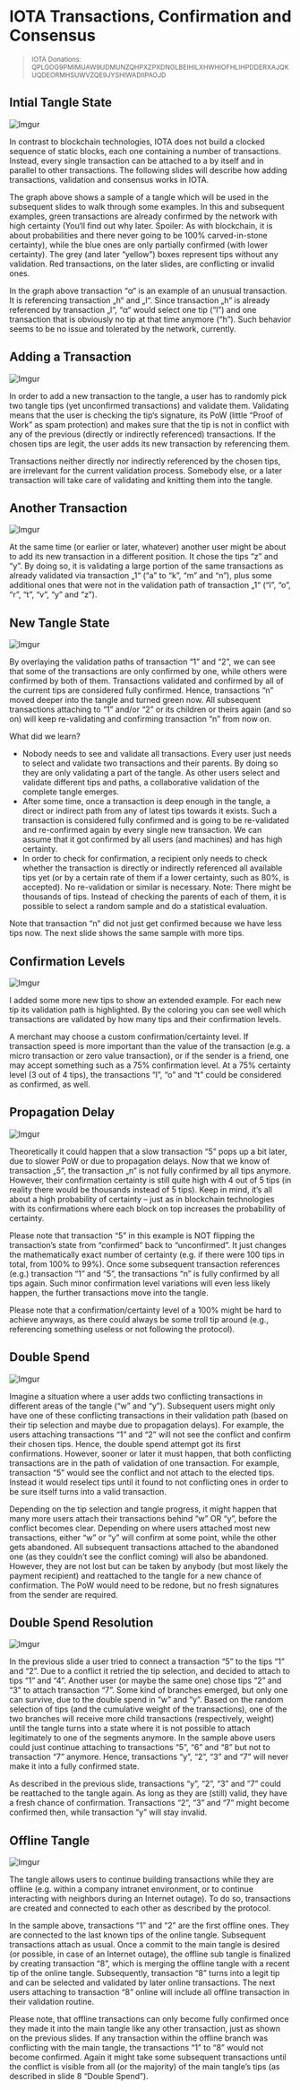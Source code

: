 # IOTA Transactions, Confirmation and Consensus

><sup>IOTA Donations: QPLGOG9PMIMUAW9UDMUNZQHPXZPXDNGLBEIHILXHWHIOFHLIHPDDERXAJQKUQDEORMHSUWVZQE9JYSHIWADIIPAOJD</sup>



## Intial Tangle State

![Imgur](https://i.imgur.com/nJEE6Gp.png)

In contrast to blockchain technologies, IOTA does not build a clocked sequence of static blocks, each one containing a number of transactions. Instead, every single transaction can be attached to a by itself and in parallel to other transactions. The following slides will describe how adding transactions, validation and consensus works in IOTA.

The graph above shows a sample of a tangle which will be used in the subsequent slides to walk through some examples. In this and subsequent examples, green transactions are already confirmed by the network with high certainty (You‘ll find out why later. Spoiler: As with blockchain, it is about probabilities and there never going to be 100% carved-in-stone certainty), while the blue ones are only partially confirmed (with lower certainty). The grey (and later “yellow”) boxes represent tips without any validation. Red transactions, on the later slides, are conflicting or invalid ones.

In the graph above transaction “α“ is an example of an unusual transaction. It is referencing transaction „h“ and „l“. Since transaction „h“ is already referenced by transaction „l“, “α“ would select one tip (“l”) and one transaction that is obviously no tip at that time anymore (“h”). Such behavior seems to be no issue and tolerated by the network, currently.



## Adding a Transaction

![Imgur](https://i.imgur.com/jnl4F7n.png)

In order to add a new transaction to the tangle, a user has to randomly pick two tangle tips (yet unconfirmed transactions) and validate them. Validating means that the user is checking the tip‘s signature, its PoW (little “Proof of Work” as spam protection) and makes sure that the tip is not in conflict with any of the previous (directly or indirectly referenced) transactions. If the chosen tips are legit, the user adds its new transaction by referencing them.

Transactions neither directly nor indirectly referenced by the chosen tips, are irrelevant for the current validation process. Somebody else, or a later transaction will take care of validating and knitting them into the tangle.

## Another Transaction

![Imgur](https://i.imgur.com/9cLQIS5.png)

At the same time (or earlier or later, whatever) another user might be about to add its new transaction in a different position. It chose the tips “z” and “y”. By doing so, it is validating a large portion of the same transactions as already validated via transaction „1“ (“a” to “k”, “m” and “n”), plus some additional ones that were not in the validation path of transaction „1“ (“l”, “o”, “r”, “t”, “v”, “y” and “z”).



## New Tangle State

![Imgur](https://i.imgur.com/0VrE8BE.png)

By overlaying the validation paths of transaction “1” and “2”, we can see that some of the transactions are only confirmed by one, while others were confirmed by both of them. Transactions validated and confirmed by all of the current tips are considered fully confirmed. Hence, transactions “n” moved deeper into the tangle and turned green now. All subsequent transactions attaching to “1” and/or “2” or its children or theirs again (and so on) will keep re-validating and confirming transaction “n” from now on.

What did we learn?
- Nobody needs to see and validate all transactions. Every user just needs to select and validate two transactions and their parents. By doing so they are only validating a part of the tangle. As other users select and validate different tips and paths, a collaborative validation of the complete tangle emerges. 
- After some time, once a transaction is deep enough in the tangle, a direct or indirect path from any of latest tips towards it exists. Such a transaction is considered fully confirmed and is going to be re-validated and re-confirmed again by every single new transaction.  We can assume that it got confirmed by all users (and machines) and has high certainty.
- In order to check for confirmation, a recipient only needs to check whether the transaction is directly or indirectly referenced all available tips yet (or by a certain rate of them if a lower certainty, such as 80%, is accepted). No re-validation or similar is necessary. Note: There might be thousands of tips. Instead of checking the parents of each of them, it is possible to select a random sample and do a statistical evaluation.

Note that transaction “n” did not just get confirmed because we have less tips now. The next slide shows the same sample with more tips.



## Confirmation Levels

![Imgur](https://i.imgur.com/s1oERZN.png)

I added some more new tips to show an extended example. For each new tip its validation path is highlighted. By the coloring you can see well which transactions are validated by how many tips and their confirmation levels.

A merchant may choose a custom confirmation/certainty level. If transaction speed is more important than the value of the transaction (e.g. a micro transaction or zero value transaction), or if the sender is a friend, one may accept something such as a 75% confirmation level. At a 75% certainty level (3 out of 4 tips), the transactions “l”, “o” and “t” could be considered as confirmed, as well.



## Propagation Delay

![Imgur](https://i.imgur.com/QLPpmKA.png)

Theoretically it could happen that a slow transaction “5” pops up a bit later, due to slower PoW or due to propagation delays. Now that we know of transaction „5“, the transaction „n“ is not fully confirmed by all tips anymore. However, their confirmation certainty is still quite high with 4 out of 5 tips (in reality there would be thousands instead of 5 tips). Keep in mind, it’s all about a high probability of certainty – just as in blockchain technologies with its confirmations where each block on top increases the probability of certainty. 

Please note that transaction “5” in this example is NOT flipping the transaction’s state from “confirmed” back to “unconfirmed”. It just changes the mathematically exact number of certainty (e.g. if there were 100 tips in total, from 100% to 99%). Once some subsequent transaction references (e.g.) transaction “1” and “5”, the transactions “n” is fully confirmed by all tips again. Such minor confirmation level variations will even less likely happen, the further transactions move into the tangle.

Please note that a confirmation/certainty level of a 100% might be hard to achieve anyways, as there could always be some troll tip around (e.g., referencing something useless or not following the protocol). 



## Double Spend

![Imgur](https://i.imgur.com/DUsFpSA.png)

Imagine a situation where a user adds two conflicting transactions in different areas of the tangle (“w” and “y”). Subsequent users might only have one of these conflicting transactions in their validation path (based on their tip selection and maybe due to propagation delays). For example, the users attaching transactions “1” and “2” will not see the conflict and confirm their chosen tips. Hence, the double spend attempt got its first confirmations. However, sooner or later it must happen, that both conflicting transactions are in the path of validation of one transaction. For example, transaction “5” would see the conflict and not attach to the elected tips. Instead it would reselect tips until it found to not conflicting ones in order to be sure itself turns into a valid transaction.

Depending on the tip selection and tangle progress, it might happen that many more users attach their transactions behind “w” OR “y”, before the conflict becomes clear. Depending on where users attached most new transactions, either “w” or “y” will confirm at some point, while the other gets abandoned. All subsequent transactions attached to the abandoned one (as they couldn’t see the conflict coming) will also be abandoned. However, they are not lost but can be taken by anybody (but most likely the payment recipient) and reattached to the tangle for a new chance of confirmation. The PoW would need to be redone, but no fresh signatures from the sender are required.



## Double Spend Resolution

![Imgur](https://i.imgur.com/pbOjVu1.png)

In the previous slide a user tried to connect a transaction “5” to the tips “1” and “2”. Due to a conflict it retried the tip selection, and decided to attach to tips “1” and “4”. Another user (or maybe the same one) chose tips “2” and “3” to attach transaction “7”.  Some kind of branches emerged, but only one can survive, due to the double spend in “w” and “y”. Based on the random selection of tips (and the cumulative weight of the transactions), one of the two branches will receive more child transactions (respectively, weight) until the tangle turns into a state where it is not possible to attach legitimately to one of the segments anymore. In the sample above users could just continue attaching to transactions “5”, “6” and “8” but not to transaction “7” anymore. Hence, transactions “y”, “2”, “3” and “7” will never make it into a fully confirmed state.

As described in the previous slide, transactions “y”, “2”, “3” and “7” could be reattached to the tangle again. As long as they are (still) valid, they have a fresh chance of confirmation. Transactions “2”, “3” and “7” might become confirmed then, while transaction “y” will stay invalid.



## Offline Tangle

![Imgur](https://i.imgur.com/C0zaub3.png)

The tangle allows users to continue building transactions while they are offline (e.g. within a company intranet environment, or to continue interacting with neighbors during an Internet outage). To do so, transactions are created and connected to each other as described by the protocol. 

In the sample above, transactions “1” and “2” are the first offline ones. They are connected to the last known tips of the online tangle. Subsequent transactions attach as usual. Once a commit to the main tangle is desired (or possible, in case of an Internet outage), the offline sub tangle is finalized by creating transaction “8”, which is merging the offline tangle with a recent tip of the online tangle. Subsequently, transaction “8” turns into a legit tip and can be selected and validated by later online transactions. The next users attaching to transaction “8” online will include all offline transaction in their validation routine.

Please note, that offline transactions can only become fully confirmed once they made it into the main tangle like any other transaction, just as shown on the previous slides. If any transaction within the offline branch was conflicting with the main tangle, the transactions “1” to “8” would not become confirmed. Again it might take some subsequent transactions until the conflict is visible from all (or the majority) of the main tangle’s tips (as described in slide 8 “Double Spend”).




